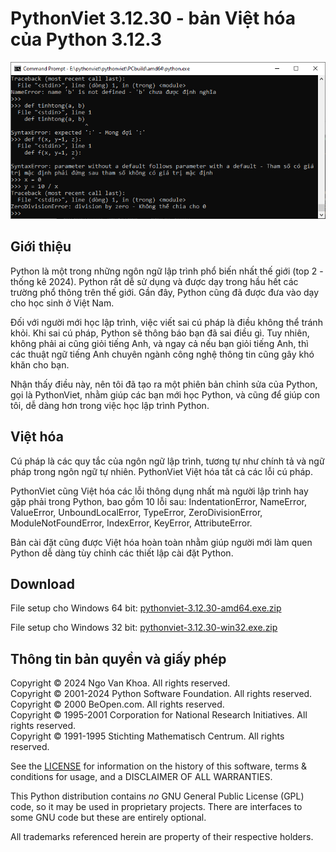 # PythonViet 3.12.30 - bản Việt hóa của Python 3.12.3

![PythonViet](https://raw.githubusercontent.com/ngovankhoa/pythonviet/main/Doc/_static/pythonviet.png)

## Giới thiệu

Python là một trong những ngôn ngữ lập trình phổ biến nhất thế giới (top 2 - thống kê 2024).
Python rất dễ sử dụng và được dạy trong hầu hết các trường phổ thông trên thế giới. Gần đây, Python
cũng đã được đưa vào dạy cho học sinh ở Việt Nam.

Đối với người mới học lập trình, việc viết sai cú pháp là điều không thể tránh khỏi. Khi sai cú pháp,
Python sẽ thông báo bạn đã sai điều gì. Tuy nhiên, không phải ai cũng giỏi tiếng Anh, và ngay cả nếu bạn
giỏi tiếng Anh, thì các thuật ngữ tiếng Anh chuyên ngành công nghệ thông tin cũng gây khó khăn cho bạn.

Nhận thấy điều này, nên tôi đã tạo ra một phiên bản chỉnh sửa của Python, gọi là PythonViet, nhằm giúp
các bạn mới học Python, và cũng để giúp con tôi, dễ dàng hơn trong việc học lập trình Python.

## Việt hóa

Cú pháp là các quy tắc của ngôn ngữ lập trình, tương tự như chính tả và ngữ pháp trong ngôn ngữ tự nhiên. PythonViet Việt hóa tất 
cả các lỗi cú pháp.

PythonViet cũng Việt hóa các lỗi thông dụng nhất mà người lập trình hay gặp phải trong Python, bao gồm 10 lỗi sau:
IndentationError, NameError, ValueError, UnboundLocalError, TypeError, ZeroDivisionError, ModuleNotFoundError,
IndexError, KeyError, AttributeError.

Bản cài đặt cũng được Việt hóa hoàn toàn nhằm giúp người mới làm quen Python dễ dàng tùy chỉnh các thiết lập cài đặt Python.

## Download

File setup cho Windows 64 bit: 
[pythonviet-3.12.30-amd64.exe.zip](https://github.com/ngovankhoa/pythonviet/files/15133337/pythonviet-3.12.30-amd64.exe.zip)

File setup cho Windows 32 bit: 
[pythonviet-3.12.30-win32.exe.zip](https://github.com/ngovankhoa/pythonviet/files/15133367/pythonviet-3.12.30-win32.exe.zip)

## Thông tin bản quyền và giấy phép

Copyright © 2024 Ngo Van Khoa.  All rights reserved.\
Copyright © 2001-2024 Python Software Foundation.  All rights reserved.\
Copyright © 2000 BeOpen.com.  All rights reserved.\
Copyright © 1995-2001 Corporation for National Research Initiatives. All rights reserved.\
Copyright © 1991-1995 Stichting Mathematisch Centrum.  All rights reserved.

See the [LICENSE](https://github.com/ngovankhoa/pythonviet/blob/main/LICENSE) for
information on the history of this software, terms & conditions for usage, and a
DISCLAIMER OF ALL WARRANTIES.

This Python distribution contains *no* GNU General Public License (GPL) code,
so it may be used in proprietary projects.  There are interfaces to some GNU
code but these are entirely optional.

All trademarks referenced herein are property of their respective holders.
